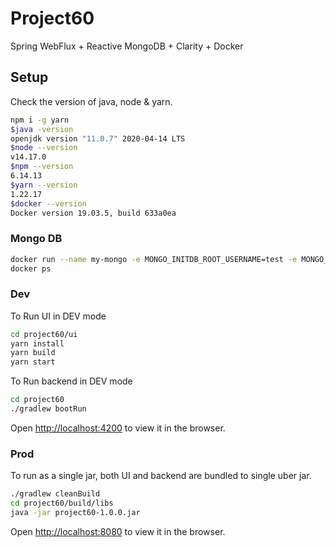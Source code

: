 # Project60

Spring WebFlux + Reactive MongoDB + Clarity + Docker

## Setup

Check the version of java, node & yarn.

```bash
npm i -g yarn
$java -version
openjdk version "11.0.7" 2020-04-14 LTS
$node --version
v14.17.0
$npm --version
6.14.13
$yarn --version
1.22.17
$docker --version
Docker version 19.03.5, build 633a0ea
```

### Mongo DB

```bash
docker run --name my-mongo -e MONGO_INITDB_ROOT_USERNAME=test -e MONGO_INITDB_ROOT_PASSWORD=test@123 -p 27017:27017 -d mongo 
docker ps
```

### Dev

To Run UI in DEV mode

```bash
cd project60/ui
yarn install
yarn build
yarn start
```

To Run backend in DEV mode

```bash
cd project60
./gradlew bootRun
```

Open [http://localhost:4200](http://localhost:4200) to view it in the browser.

### Prod

To run as a single jar, both UI and backend are bundled to single uber jar.

```bash
./gradlew cleanBuild
cd project60/build/libs
java -jar project60-1.0.0.jar
```

Open [http://localhost:8080](http://localhost:8080) to view it in the browser.
